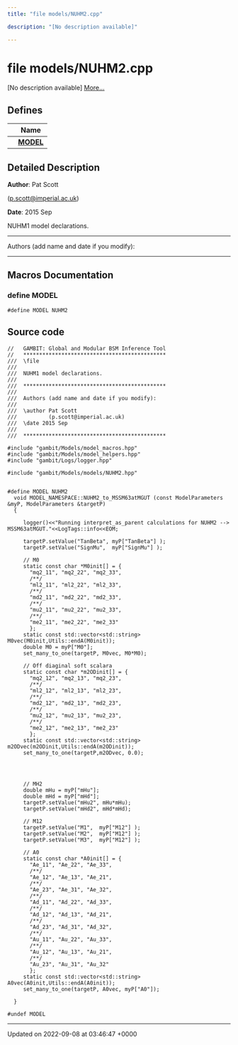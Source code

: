```yaml
---
title: "file models/NUHM2.cpp"

description: "[No description available]"

---
```


# file models/NUHM2.cpp

[No description available] [More...](#detailed-description)

## Defines

|                | Name           |
| -------------- | -------------- |
|  | **[MODEL](/documentation/code/files/nuhm2_8cpp/#define-model)**  |

## Detailed Description


**Author**: Pat Scott 

 ([p.scott@imperial.ac.uk](mailto:p.scott@imperial.ac.uk)) 

**Date**: 2015 Sep

NUHM1 model declarations.



------------------

Authors (add name and date if you modify):



------------------




## Macros Documentation

### define MODEL

```
#define MODEL NUHM2
```


## Source code

```
//   GAMBIT: Global and Modular BSM Inference Tool
//   *********************************************
///  \file
///
///  NUHM1 model declarations. 
///
///  *********************************************
///
///  Authors (add name and date if you modify):
///   
///  \author Pat Scott  
///          (p.scott@imperial.ac.uk)
///  \date 2015 Sep
///
///  *********************************************

#include "gambit/Models/model_macros.hpp"
#include "gambit/Models/model_helpers.hpp"
#include "gambit/Logs/logger.hpp"

#include "gambit/Models/models/NUHM2.hpp"


#define MODEL NUHM2 
  void MODEL_NAMESPACE::NUHM2_to_MSSM63atMGUT (const ModelParameters &myP, ModelParameters &targetP)
  {

     logger()<<"Running interpret_as_parent calculations for NUHM2 --> MSSM63atMGUT."<<LogTags::info<<EOM;
     
     targetP.setValue("TanBeta", myP["TanBeta"] );
     targetP.setValue("SignMu",  myP["SignMu"] );

     // M0
     static const char *M0init[] = {
       "mq2_11", "mq2_22", "mq2_33",
       /**/
       "ml2_11", "ml2_22", "ml2_33",
       /**/
       "md2_11", "md2_22", "md2_33",
       /**/
       "mu2_11", "mu2_22", "mu2_33",
       /**/
       "me2_11", "me2_22", "me2_33"
       };
     static const std::vector<std::string> M0vec(M0init,Utils::endA(M0init));
     double M0 = myP["M0"];
     set_many_to_one(targetP, M0vec, M0*M0);

     // Off diaginal soft scalara 
     static const char *m2ODinit[] = {
       "mq2_12", "mq2_13", "mq2_23",
       /**/
       "ml2_12", "ml2_13", "ml2_23",
       /**/
       "md2_12", "md2_13", "md2_23",
       /**/
       "mu2_12", "mu2_13", "mu2_23",
       /**/
       "me2_12", "me2_13", "me2_23"
       };
     static const std::vector<std::string> m2ODvec(m2ODinit,Utils::endA(m2ODinit));
     set_many_to_one(targetP,m2ODvec, 0.0);



     
     // MH2
     double mHu = myP["mHu"];
     double mHd = myP["mHd"];
     targetP.setValue("mHu2", mHu*mHu);
     targetP.setValue("mHd2", mHd*mHd);

     // M12
     targetP.setValue("M1",  myP["M12"] );
     targetP.setValue("M2",  myP["M12"] );
     targetP.setValue("M3",  myP["M12"] );

     // A0
     static const char *A0init[] = {
       "Ae_11", "Ae_22", "Ae_33",
       /**/
       "Ae_12", "Ae_13", "Ae_21",
       /**/
       "Ae_23", "Ae_31", "Ae_32",
       /**/
       "Ad_11", "Ad_22", "Ad_33",
       /**/
       "Ad_12", "Ad_13", "Ad_21",
       /**/
       "Ad_23", "Ad_31", "Ad_32",
       /**/
       "Au_11", "Au_22", "Au_33",
       /**/
       "Au_12", "Au_13", "Au_21",
       /**/
       "Au_23", "Au_31", "Au_32"
       };
     static const std::vector<std::string> A0vec(A0init,Utils::endA(A0init));
     set_many_to_one(targetP, A0vec, myP["A0"]);

  }

#undef MODEL
```


-------------------------------

Updated on 2022-09-08 at 03:46:47 +0000
